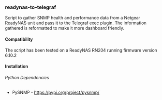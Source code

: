 ### readynas-to-telegraf

Script to gather SNMP health and performance data from a Netgear ReadyNAS unit and pass it to the Telegraf exec plugin.  The information gathered is reformatted to make it more dashboard friendly.

#### Compatibility

The script has been tested on a ReadyNAS RN204 running firmware version 6.10.2

#### Installation

###### Python Dependencies

- PySNMP - https://pypi.org/project/pysnmp/
